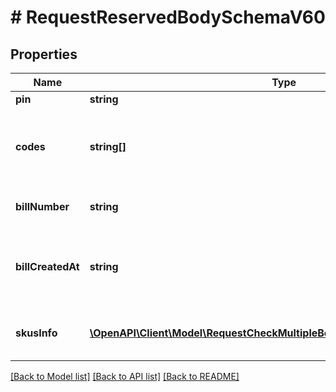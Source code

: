 # # RequestReservedBodySchemaV60

## Properties

Name | Type | Description | Notes
------------ | ------------- | ------------- | -------------
**pin** | **string** | Store pin | [optional]
**codes** | **string[]** | Array of 10-16 characters Got It voucher codes | [optional]
**billNumber** | **string** | Bill number will apply vouchers | [optional]
**billCreatedAt** | **string** | Bill creation time. Format: YYYY-MM-DD HH:MM:SS | [optional]
**skusInfo** | [**\OpenAPI\Client\Model\RequestCheckMultipleBodySchemaV60SkusInfoInner[]**](RequestCheckMultipleBodySchemaV60SkusInfoInner.md) | SKU information in bill_number | [optional]

[[Back to Model list]](../../README.md#models) [[Back to API list]](../../README.md#endpoints) [[Back to README]](../../README.md)
